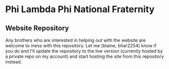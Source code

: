 # Phi Lambda Phi National Fraternity
## Website Repository

Any brothers who are interested in helping out with the website are welcome to mess with this repository. Let me (blaine, bhar2254) know if you do and I'll update the repository to the live version (currently hosted by a private repo on my account) and start hosting the site from this repository instead.
